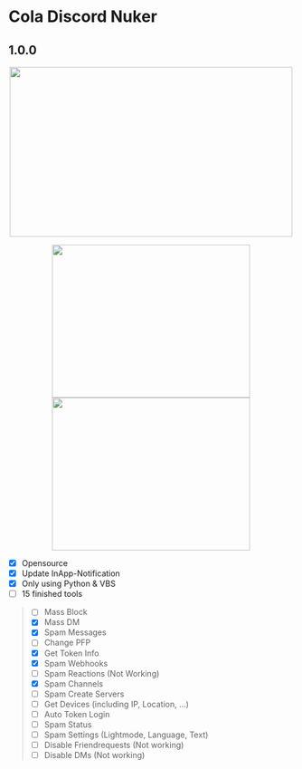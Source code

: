 # Cola Discord Nuker
## 1.0.0
<p align="center"><img src="https://blizz.cf/tools/colanuker/githubasset/prew__001.png" width="500" height="300"/></p>
<p float="left">
  <p align="center">
   <img src="https://blizz.cf/tools/colanuker/githubasset/prew__002.png" width="350" height="270"/>
   <img src="https://blizz.cf/tools/colanuker/githubasset/prew__003.png" width="350" height="270"/>
  </p>
</p>

 - [x] Opensource
 - [x] Update InApp-Notification
 - [x] Only using Python & VBS
 - [ ] 15 finished tools
> - [ ] Mass Block
> - [x] Mass DM
> - [x] Spam Messages          
> - [ ] Change PFP
> - [x] Get Token Info
> - [x] Spam Webhooks
> - [ ] Spam Reactions (Not Working)
> - [x] Spam Channels
> - [ ] Spam Create Servers
> - [ ] Get Devices (including IP, Location, ...)
> - [ ] Auto Token Login
> - [ ] Spam Status
> - [ ] Spam Settings (Lightmode, Language, Text)
> - [ ] Disable Friendrequests (Not working)
> - [ ] Disable DMs (Not working)

